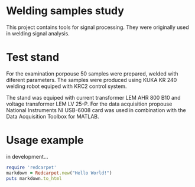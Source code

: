 # Welding samples study
This project contains tools for signal processing. They were originally used in welding signal analysis.

# Test stand
For the examination porpouse 50 samples were prepared, welded with diferent parameters. The samples were produced using KUKA KR 240 welding robot equiped with KRC2 control system.

The stand was equiped with current transformer LEM AHR 800 B10 and voltage transformer LEM LV 25-P. For the data acquisition propouse National Instruments NI USB-6008 card was used in combination with the Data Acquisition Toolbox for MATLAB.

# Usage example
in development...

```ruby
require 'redcarpet'
markdown = Redcarpet.new("Hello World!")
puts markdown.to_html
```
